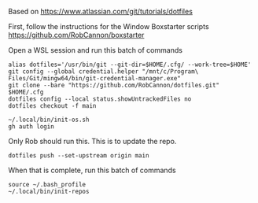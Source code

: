 Based on https://www.atlassian.com/git/tutorials/dotfiles

First, follow the instructions for the Window Boxstarter scripts
https://github.com/RobCannon/boxstarter



Open a WSL session and run this batch of commands
```
alias dotfiles='/usr/bin/git --git-dir=$HOME/.cfg/ --work-tree=$HOME'
git config --global credential.helper "/mnt/c/Program\ Files/Git/mingw64/bin/git-credential-manager.exe"
git clone --bare "https://github.com/RobCannon/dotfiles.git" $HOME/.cfg
dotfiles config --local status.showUntrackedFiles no
dotfiles checkout -f main

~/.local/bin/init-os.sh
gh auth login
```

Only Rob should run this.  This is to update the repo.
```
dotfiles push --set-upstream origin main
```

When that is complete, run this batch of commands
```
source ~/.bash_profile
~/.local/bin/init-repos

```
